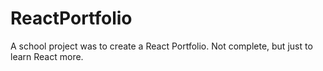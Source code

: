 # ReactPortfolio
A school project was to create a React Portfolio. Not complete, but just to learn React more.
